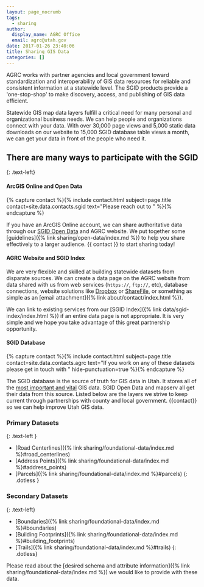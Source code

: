 ```yaml
---
layout: page_nocrumb
tags:
  - sharing
author:
  display_name: AGRC Office
  email: agrc@utah.gov
date: 2017-01-26 23:40:06
title: Sharing GIS Data
categories: []
---
```


AGRC works with partner agencies and local government toward standardization and interoperability of GIS data resources for reliable and consistent information at a statewide level. The SGID products provide a 'one-stop-shop' to make discovery, access, and publishing of GIS data efficient.

Statewide GIS map data layers fulfill a critical need for many personal and organizational business needs. We can help people and organizations connect with your data. With over 30,000 page views and 5,000 static data downloads on our website to 15,000 SGID database table views a month, we can get your data in front of the people who need it.

## There are many ways to participate with the SGID
{: .text-left}

#### ArcGIS Online and Open Data

{% capture contact %}{% include contact.html subject=page.title contact=site.data.contacts.sgid text="Please reach out to " %}{% endcapture %}

If you have an ArcGIS Online account, we can share authoritative data through our [SGID Open Data](https://opendata.gis.utah.gov) and AGRC website. We put together some [guidelines]({% link sharing/open-data/index.md %}) to help you share effectively to a larger audience. {{ contact }} to start sharing today!

#### AGRC Website and SGID Index

We are very flexible and skilled at building statewide datasets from disparate sources. We can create a data page on the AGRC website from data shared with us from web services (`https://`, `ftp://`, etc), database connections, website solutions like [Dropbox](https://www.dropbox.com/) or [ShareFile](https://www.sharefile.com/), or something as simple as an [email attachment]({% link about/contact/index.html %}).

We can link to existing services from our [SGID Index]({% link data/sgid-index/index.html %}) if an entire data page is not appropriate. It is very simple and we hope you take advantage of this great partnership opportunity.

#### SGID Database

{% capture contact %}{% include contact.html subject=page.title contact=site.data.contacts.agrc text="If you work on any of these datasets please get in touch with " hide-punctuation=true %}{% endcapture %}

The SGID database is the source of truth for GIS data in Utah. It stores all of the [most important and vital](https://docs.google.com/spreadsheets/d/1FNCvSQxgQbFG--k3ZapscsTapbrxtSGlKqMcMLCsTYs/edit#gid=0) GIS data. SGID Open Data and mapserv all get their data from this source. Listed below are the layers we strive to keep current through partnerships with county and local government. {{contact}} so we can help improve Utah GIS data.

### Primary Datasets
{: .text-left }

- [Road Centerlines]({% link sharing/foundational-data/index.md %}#road_centerlines)
- [Address Points]({% link sharing/foundational-data/index.md %}#address_points)
- [Parcels]({% link sharing/foundational-data/index.md %}#parcels)
{: .dotless }

### Secondary Datasets
{: .text-left}

- [Boundaries]({% link sharing/foundational-data/index.md %}#boundaries)
- [Building Footprints]({% link sharing/foundational-data/index.md %}#building_footprints)
- [Trails]({% link sharing/foundational-data/index.md %}#trails)
{: .dotless}

Please read about the [desired schema and attribute information]({% link sharing/foundational-data/index.md %}) we would like to provide with these data.
